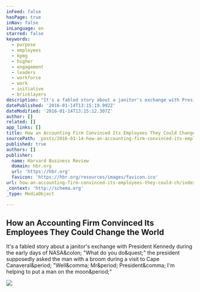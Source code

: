```yaml
---
inFeed: false
hasPage: true
inNav: false
inLanguage: en
starred: false
keywords:
  - purpose
  - employees
  - kpmg
  - higher
  - engagement
  - leaders
  - workforce
  - work
  - initiative
  - bricklayers
description: "It's a fabled story about a janitor's exchange with President Kennedy during the early days of NASA: \"What do you do?\" the president supposedly asked the man with a broom during a visit to Cape Canaveral. \"Well, Mr. President, I'm helping to put a man on the moon.\""
datePublished: '2016-01-14T13:15:19.992Z'
dateModified: '2016-01-14T13:15:12.307Z'
author: []
related: []
app_links: []
title: How an Accounting Firm Convinced Its Employees They Could Change the World
sourcePath: _posts/2016-01-14-how-an-accounting-firm-convinced-its-employees-they-could-ch.md
published: true
authors: []
publisher:
  name: Harvard Business Review
  domain: hbr.org
  url: 'https://hbr.org'
  favicon: 'https://hbr.org/resources/images/favicon.ico'
url: how-an-accounting-firm-convinced-its-employees-they-could-ch/index.html
_context: 'http://schema.org'
_type: MediaObject

---
```

<article style=""><h1>How an Accounting Firm Convinced Its Employees They Could Change the World</h1><p>It's a fabled story about a janitor's exchange with President Kennedy during the early days of NASA&amp;colon; "What do you do&amp;quest;" the president supposedly asked the man with a broom during a visit to Cape Canaveral&amp;period; "Well&amp;comma; Mr&amp;period; President&amp;comma; I'm helping to put a man on the moon&amp;period;"</p><img src="https://hbr.org/resources/images/article_assets/2015/10/oct15-06-change.jpg" /></article>